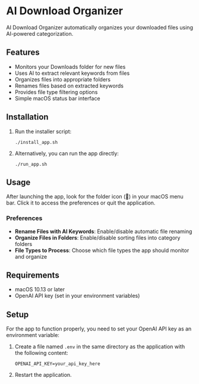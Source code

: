 # AI Download Organizer

AI Download Organizer automatically organizes your downloaded files using AI-powered categorization.

## Features
- Monitors your Downloads folder for new files
- Uses AI to extract relevant keywords from files
- Organizes files into appropriate folders
- Renames files based on extracted keywords
- Provides file type filtering options
- Simple macOS status bar interface

## Installation

1. Run the installer script:
   ```
   ./install_app.sh
   ```

2. Alternatively, you can run the app directly:
   ```
   ./run_app.sh
   ```

## Usage

After launching the app, look for the folder icon (📂) in your macOS menu bar.
Click it to access the preferences or quit the application.

### Preferences
- **Rename Files with AI Keywords**: Enable/disable automatic file renaming
- **Organize Files in Folders**: Enable/disable sorting files into category folders
- **File Types to Process**: Choose which file types the app should monitor and organize

## Requirements
- macOS 10.13 or later
- OpenAI API key (set in your environment variables)

## Setup

For the app to function properly, you need to set your OpenAI API key as an environment variable:

1. Create a file named `.env` in the same directory as the application with the following content:
   ```
   OPENAI_API_KEY=your_api_key_here
   ```

2. Restart the application.

